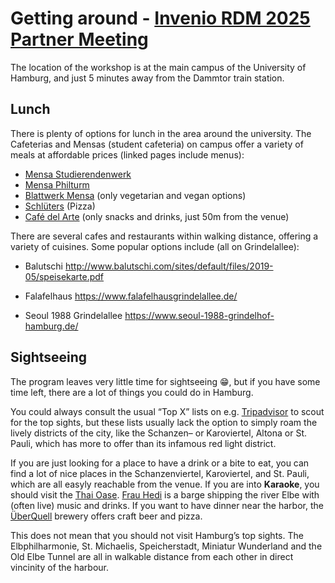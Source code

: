 # Getting around - [Invenio RDM 2025 Partner Meeting](readme.md)

The location of the workshop is at the main campus of the University of Hamburg, and just 5 minutes away from the Dammtor train station. 

## Lunch
There is plenty of options for lunch in the area around the university. 
The Cafeterias and Mensas (student cafeteria) on campus offer a variety of meals at affordable prices (linked pages include menus):
- [Mensa Studierendenwerk](https://www.stwhh.de/en/gastronomie/cafeterias-cafes-other/cafeteria/cafeteria-studierendenhaus) 
- [Mensa Philturm](https://www.stwhh.de/en/gastronomie/cafeterias-cafes-other/cafeteria/cafeteria-philturm)
- [Blattwerk Mensa](https://www.stwhh.de/en/gastronomie/cafeterias-cafes-other/cafeteria/blattwerk-deine-vegetarische-mensa) (only vegetarian and vegan options)
- [Schlüters](https://www.stwhh.de/en/gastronomie/cafeterias-cafes-other/cafeteria/schlueters-pizza-more) (Pizza)
- [Café del Arte](https://www.stwhh.de/en/gastronomie/cafeterias-cafes-other/cafeteria/cafe-dellarte) (only snacks and drinks, just 50m from the venue)


There are several cafes and restaurants within walking distance, offering a variety of cuisines. Some popular options include (all on Grindelallee):

- Balutschi http://www.balutschi.com/sites/default/files/2019-05/speisekarte.pdf

- Falafelhaus https://www.falafelhausgrindelallee.de/

- Seoul 1988 Grindelallee https://www.seoul-1988-grindelhof-hamburg.de/



## Sightseeing
The program leaves very little time for sightseeing :grin:, but if you have some time left, there are a lot of things you could do in Hamburg.  

You could always consult the usual “Top X” lists on e.g. [Tripadvisor](https://www.tripadvisor.com/Attractions-g187331-Activities-oa0-Hamburg.html) to scout for the top sights, but these lists usually lack the option to simply roam the lively districts of the city, like the Schanzen– or Karoviertel, Altona or St. Pauli, which has more to offer than its infamous red light district. 

If you are just looking for a place to have a drink or a bite to eat, you can find a lot of nice places in the Schanzenviertel, Karoviertel, and St. Pauli, which are all easyly reachable from the venue. If you are into **Karaoke**, you should visit the [Thai Oase](https://thai-oase.com/). [Frau Hedi](https://frauhedi.de/) is a barge shipping the river Elbe with (often live) music and drinks. If you want to have dinner near the harbor, the [ÜberQuell](https://ueberquell.com/en/) brewery offers craft beer and pizza.

This does not mean that you should not visit Hamburg’s top sights. The Elbphilharmonie, St. Michaelis, Speicherstadt, Miniatur Wunderland and the Old Elbe Tunnel are all in walkable distance from each other in direct vincinity of the harbour.
